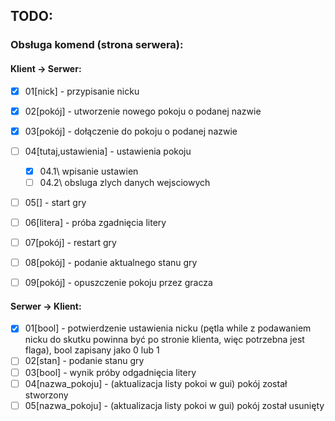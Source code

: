 ## TODO:

### Obsługa komend (strona serwera):
#### Klient -> Serwer:

- [x] 01\[nick] - przypisanie nicku  
- [x] 02\[pokój] - utworzenie nowego pokoju o podanej nazwie 
- [x] 03\[pokój] - dołączenie do pokoju o podanej nazwie 
- [ ] 04\[tutaj,ustawienia] - ustawienia pokoju
  - [x] 04.1\ wpisanie ustawien
  - [ ] 04.2\ obsluga zlych danych wejsciowych 
- [ ] 05\[] - start gry
- [ ] 06\[litera] - próba zgadnięcia litery
- [ ] 07\[pokój] - restart gry
- [ ] 08\[pokój] - podanie aktualnego stanu gry
- [ ] 09\[pokój] - opuszczenie pokoju przez gracza


#### Serwer -> Klient:
- [x] 01\[bool] - potwierdzenie ustawienia nicku (pętla while z podawaniem nicku do skutku powinna być po stronie klienta, więc potrzebna jest flaga), bool zapisany jako 0 lub 1
- [ ] 02\[stan] - podanie stanu gry
- [ ] 03\[bool] - wynik próby odgadnięcia litery
- [ ] 04\[nazwa_pokoju] - (aktualizacja listy pokoi w gui) pokój został stworzony
- [ ] 05\[nazwa_pokoju] - (aktualizacja listy pokoi w gui) pokój został usunięty
